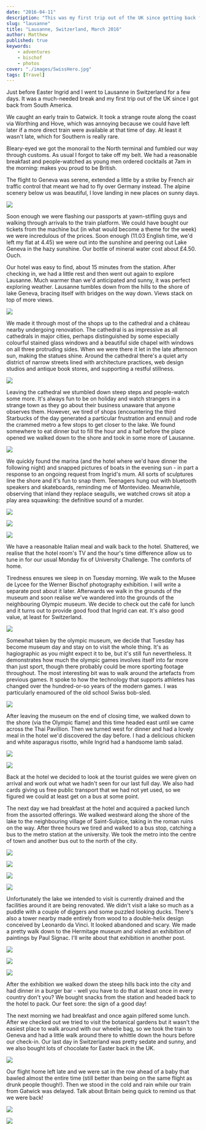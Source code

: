 ```yaml
---
date: "2016-04-11"
description: "This was my first trip out of the UK since getting back from South America"
slug: "lausanne" 
title: "Lausanne, Switzerland, March 2016"
author: Matthew
published: true
keywords:
    - adventures
    - bischof
    - photos
cover: "./images/SwissHero.jpg"
tags: [Travel]
---
```


Just before Easter Ingrid and I went to Lausanne in Switzerland for a few days. It was a much-needed break and my first trip out of the UK since I got back from South America.

We caught an early train to Gatwick. It took a strange route along the coast via Worthing and Hove, which was annoying because we could have left later if a more direct train were available at that time of day. At least it wasn&#39;t late, which for Southern is really rare.

Bleary-eyed we got the monorail to the North terminal and fumbled our way through customs. As usual I forgot to take off my belt. We had a reasonable breakfast and people-watched as young men ordered cocktails at 7am in the morning: makes you proud to be British.

The flight to Geneva was serene, extended a little by a strike by French air traffic control that meant we had to fly over Germany instead. The alpine scenery below us was beautiful, I love landing in new places on sunny days.

![](./images/Swiss01.jpg)

Soon enough we were flashing our passports at yawn-stifling guys and walking through arrivals to the train platform. We could have bought our tickets from the machine but (in what would become a theme for the week) we were incredulous of the prices. Soon enough (11.03 English time, we&#39;d left my flat at 4.45) we were out into the sunshine and peering out Lake Geneva in the hazy sunshine. Our bottle of mineral water cost about £4.50. Ouch.

Our hotel was easy to find, about 15 minutes from the station. After checking in, we had a little rest and then went out again to explore Lausanne. Much warmer than we&#39;d anticipated and sunny, it was perfect exploring weather. Lausanne tumbles down from the hills to the shore of lake Geneva, bracing itself with bridges on the way down. Views stack on top of more views.

![](./images/Swiss02.jpg)

We made it through most of the shops up to the cathedral and a château nearby undergoing renovation. The cathedral is as impressive as all cathedrals in major cities, perhaps distinguished by some especially colourful stained glass windows and a beautiful side chapel with windows on all three protruding sides. When we were there it let in the late afternoon sun, making the statues shine. Around the cathedral there&#39;s a quiet arty district of narrow streets lined with architecture practices, web design studios and antique book stores, and supporting a restful stillness.

![](./images/Swiss03.jpg)

Leaving the cathedral we stumbled down steep steps and people-watch some more. It&#39;s always fun to be on holiday and watch strangers in a strange town as they go about their business unaware that anyone observes them. However, we tired of shops (encountering the third Starbucks of the day generated a particular frustration and ennui) and rode the crammed metro a few stops to get closer to the lake. We found somewhere to eat dinner but to fill the hour and a half before the place opened we walked down to the shore and took in some more of Lausanne.

![](./images/Swiss04.jpg)

We quickly found the marina (and the hotel where we&#39;d have dinner the following night) and snapped pictures of boats in the evening sun - in part a response to an ongoing request from Ingrid&#39;s mum. All sorts of sculptures line the shore and it&#39;s fun to snap them. Teenagers hung out with bluetooth speakers and skateboards, reminding me of Montevideo. Meanwhile, observing that inland they replace seagulls, we watched crows sit atop a play area squawking: the definitive sound of a murder.

![](./images/Swiss05.jpg)

![](./images/Swiss06.jpg)

![](./images/Swiss07.jpg)

We have a reasonable Italian meal and walk back to the hotel. Shattered, we realise that the hotel room&#39;s TV and the hour&#39;s time difference allow us to tune in for our usual Monday fix of University Challenge. The comforts of home.

Tiredness ensures we sleep in on Tuesday morning. We walk to the Musee de Lycee for the Werner Bischof photography exhibition. I will write a separate post about it later. Afterwards we walk in the grounds of the museum and soon realise we&#39;ve wandered into the grounds of the neighbouring Olympic museum. We decide to check out the café for lunch and it turns out to provide good food that Ingrid can eat. It&#39;s also good value, at least for Switzerland.

![](./images/Swiss08.jpg)

Somewhat taken by the olympic museum, we decide that Tuesday has become museum day and stay on to visit the whole thing. It's as hagiographic as you might expect it to be, but it&#39;s still fun nevertheless. It demonstrates how much the olympic games involves itself into far more than just sport, though there probably could be more sporting footage throughout. The most interesting bit was to walk around the artefacts from previous games. It spoke to how the technology that supports athletes has changed over the hundred-or-so years of the modern games. I was particularly enamoured of the old school Swiss bob-sled.

![](./images/Swiss09.jpg)

After leaving the museum on the end of closing time, we walked down to the shore (via the Olympic flame) and this time headed east until we came across the Thai Pavillion. Then we turned west for dinner and had a lovely meal in the hotel we&#39;d discovered the day before. I had a delicious chicken and white asparagus risotto, while Ingrid had a handsome lamb salad.

![](./images/Swiss10.jpg)

![](./images/Swiss11.jpg)

Back at the hotel we decided to look at the tourist guides we were given on arrival and work out what we hadn&#39;t seen for our last full day. We also had cards giving us free public transport that we had not yet used, so we figured we could at least get on a bus at some point.

The next day we had breakfast at the hotel and acquired a packed lunch from the assorted offerings. We walked westward along the shore of the lake to the neighbouring village of Saint-Sulpice, taking in the roman ruins on the way. After three hours we tired and walked to a bus stop, catching a bus to the metro station at the university. We took the metro into the centre of town and another bus out to the north of the city.

![](./images/Swiss12.jpg)

![](./images/Swiss13.jpg)

![](./images/Swiss14.jpg)

![](./images/Swiss15.jpg)

Unfortunately the lake we intended to visit is currently drained and the facilities around it are being renovated. We didn&#39;t visit a lake so much as a puddle with a couple of diggers and some puzzled looking ducks. There&#39;s also a tower nearby made entirely from wood to a double-helix design conceived by Leonardo da Vinci. It looked abandoned and scary. We made a pretty walk down to the Hermitage museum and visited an exhibition of paintings by Paul Signac. I&#39;ll write about that exhibition in another post.

![](./images/Swiss16.jpg)

![](./images/Swiss17.jpg)

![](./images/Swiss18.jpg)

After the exhibition we walked down the steep hills back into the city and had dinner in a burger bar - well you have to do that at least once in every country don&#39;t you? We bought snacks from the station and headed back to the hotel to pack. Our feet sore: the sign of a good day!

The next morning we had breakfast and once again pilfered some lunch. After we checked out we tried to visit the botanical gardens but it wasn&#39;t the easiest place to walk around with our wheelie bag, so we took the train to Geneva and had a little walk around there to whittle down the hours before our check-in. Our last day in Switzerland was pretty sedate and sunny, and we also bought lots of chocolate for Easter back in the UK.

![](./images/Swiss19.jpg)

Our flight home left late and we were sat in the row ahead of a baby that bawled almost the entire time (still better than being on the same flight as drunk people though!). Then we stood in the cold and rain while our train from Gatwick was delayed. Talk about Britain being quick to remind us that we were back!

![](./images/Swiss20.jpg)

![](./images/Swiss21.jpg)